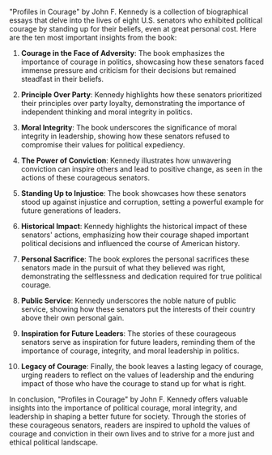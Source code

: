 "Profiles in Courage" by John F. Kennedy is a collection of biographical essays that delve into the lives of eight U.S. senators who exhibited political courage by standing up for their beliefs, even at great personal cost. Here are the ten most important insights from the book:

1. **Courage in the Face of Adversity**: The book emphasizes the importance of courage in politics, showcasing how these senators faced immense pressure and criticism for their decisions but remained steadfast in their beliefs.

2. **Principle Over Party**: Kennedy highlights how these senators prioritized their principles over party loyalty, demonstrating the importance of independent thinking and moral integrity in politics.

3. **Moral Integrity**: The book underscores the significance of moral integrity in leadership, showing how these senators refused to compromise their values for political expediency.

4. **The Power of Conviction**: Kennedy illustrates how unwavering conviction can inspire others and lead to positive change, as seen in the actions of these courageous senators.

5. **Standing Up to Injustice**: The book showcases how these senators stood up against injustice and corruption, setting a powerful example for future generations of leaders.

6. **Historical Impact**: Kennedy highlights the historical impact of these senators' actions, emphasizing how their courage shaped important political decisions and influenced the course of American history.

7. **Personal Sacrifice**: The book explores the personal sacrifices these senators made in the pursuit of what they believed was right, demonstrating the selflessness and dedication required for true political courage.

8. **Public Service**: Kennedy underscores the noble nature of public service, showing how these senators put the interests of their country above their own personal gain.

9. **Inspiration for Future Leaders**: The stories of these courageous senators serve as inspiration for future leaders, reminding them of the importance of courage, integrity, and moral leadership in politics.

10. **Legacy of Courage**: Finally, the book leaves a lasting legacy of courage, urging readers to reflect on the values of leadership and the enduring impact of those who have the courage to stand up for what is right.

In conclusion, "Profiles in Courage" by John F. Kennedy offers valuable insights into the importance of political courage, moral integrity, and leadership in shaping a better future for society. Through the stories of these courageous senators, readers are inspired to uphold the values of courage and conviction in their own lives and to strive for a more just and ethical political landscape.
